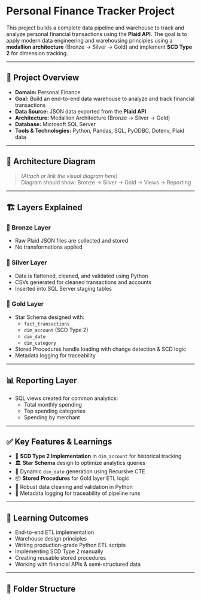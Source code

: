 # Personal Finance Tracker Project

This project builds a complete data pipeline and warehouse to track and analyze personal financial transactions using the **Plaid API**. The goal is to apply modern data engineering and warehousing principles using a **medallion architecture** (Bronze → Silver → Gold) and implement **SCD Type 2** for dimension tracking.

---

## 🚀 Project Overview

- **Domain:** Personal Finance
- **Goal:** Build an end-to-end data warehouse to analyze and track financial transactions
- **Data Source:** JSON data exported from the **Plaid API**
- **Architecture:** Medallion Architecture (Bronze → Silver → Gold)
- **Database:** Microsoft SQL Server
- **Tools & Technologies:** Python, Pandas, SQL, PyODBC, Dotenv, Plaid data

---

## 📂 Architecture Diagram

> *(Attach or link the visual diagram here)*  
> Diagram should show: Bronze → Silver → Gold → Views → Reporting

---

## 🏗️ Layers Explained

### 🥉 Bronze Layer
- Raw Plaid JSON files are collected and stored
- No transformations applied

### 🥈 Silver Layer
- Data is flattened, cleaned, and validated using Python
- CSVs generated for cleaned transactions and accounts
- Inserted into SQL Server staging tables

### 🥇 Gold Layer
- Star Schema designed with:
  - `fact_transactions`
  - `dim_account` (SCD Type 2)
  - `dim_date`
  - `dim_category`
- Stored Procedures handle loading with change detection & SCD logic
- Metadata logging for traceability

---

## 📊 Reporting Layer
- SQL views created for common analytics:
  - Total monthly spending
  - Top spending categories
  - Spending by merchant

---

## ✅ Key Features & Learnings

- 🔁 **SCD Type 2 Implementation** in `dim_account` for historical tracking
- 🏛️ **Star Schema** design to optimize analytics queries
- 📅 Dynamic `dim_date` generation using Recursive CTE
- 📦 **Stored Procedures** for Gold layer ETL logic
- 🔎 Robust data cleaning and validation in Python
- 📄 Metadata logging for traceability of pipeline runs

---

## 🧠 Learning Outcomes

- End-to-end ETL implementation
- Warehouse design principles
- Writing production-grade Python ETL scripts
- Implementing SCD Type 2 manually
- Creating reusable stored procedures
- Working with financial APIs & semi-structured data

---

## 📁 Folder Structure

